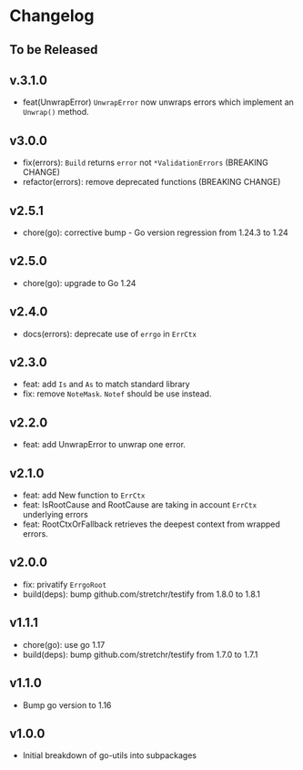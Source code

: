 # Changelog

## To be Released

## v.3.1.0

* feat(UnwrapError) `UnwrapError` now unwraps errors which implement an `Unwrap()` method.

## v3.0.0

* fix(errors): `Build` returns `error` not `*ValidationErrors` (BREAKING CHANGE)
* refactor(errors): remove deprecated functions (BREAKING CHANGE)

## v2.5.1

* chore(go): corrective bump - Go version regression from 1.24.3 to 1.24

## v2.5.0

* chore(go): upgrade to Go 1.24

## v2.4.0

* docs(errors): deprecate use of `errgo` in `ErrCtx`

## v2.3.0

* feat: add `Is` and `As` to match standard library
* fix: remove `NoteMask`. `Notef` should be use instead.

## v2.2.0

* feat: add UnwrapError to unwrap one error.

## v2.1.0

* feat: add New function to `ErrCtx`
* feat: IsRootCause and RootCause are taking in account `ErrCtx` underlying errors
* feat: RootCtxOrFallback retrieves the deepest context from wrapped errors.

## v2.0.0

* fix: privatify `ErrgoRoot`
* build(deps): bump github.com/stretchr/testify from 1.8.0 to 1.8.1

## v1.1.1

* chore(go): use go 1.17
* build(deps): bump github.com/stretchr/testify from 1.7.0 to 1.7.1

## v1.1.0

* Bump go version to 1.16

## v1.0.0

* Initial breakdown of go-utils into subpackages
